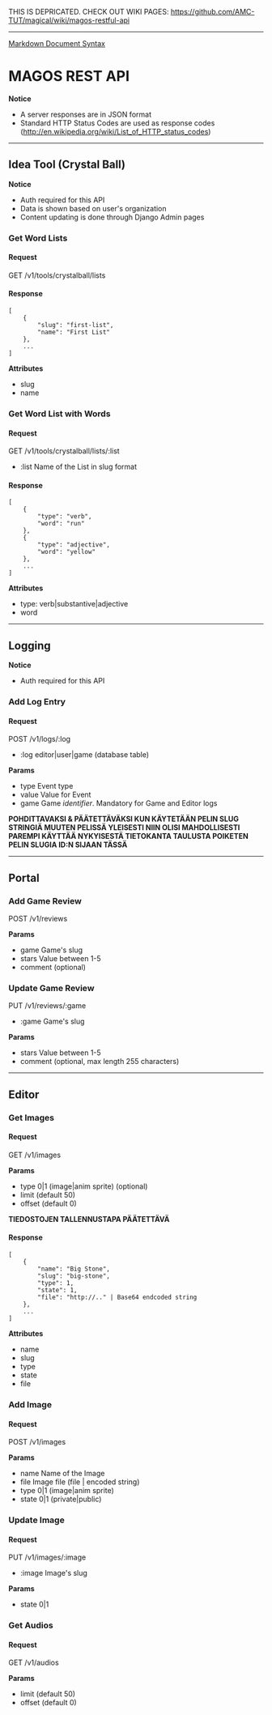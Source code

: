 
THIS IS DEPRICATED. CHECK OUT WIKI PAGES: https://github.com/AMC-TUT/magical/wiki/magos-restful-api

****



[Markdown Document Syntax](https://github.com/fletcher/MultiMarkdown/blob/master/Documentation/Markdown%20Syntax.md)


# MAGOS REST API

**Notice**

*   A server responses are in JSON format
*   Standard HTTP Status Codes are used as response codes (http://en.wikipedia.org/wiki/List_of_HTTP_status_codes)


* * *


## Idea Tool (Crystal Ball)

**Notice**

*   Auth required for this API
*   Data is shown based on user's organization
*   Content updating is done through Django Admin pages

### Get Word Lists

#### Request

GET /v1/tools/crystalball/lists

#### Response

    [
        {
            "slug": "first-list",
            "name": "First List"
        },
        ...
    ]

**Attributes**
*   slug
*   name

### Get Word List with Words

#### Request

GET /v1/tools/crystalball/lists/:list

*   :list Name of the List in slug format

#### Response

    [
        {
            "type": "verb",
            "word": "run"
        },
        {
            "type": "adjective",
            "word": "yellow"
        },
        ...
    ]

**Attributes**
*   type: verb|substantive|adjective
*   word


* * *


## Logging

**Notice**

*   Auth required for this API

### Add Log Entry

#### Request

POST /v1/logs/:log

*   :log editor|user|game (database table)

**Params**
*   type Event type
*   value Value for Event
*   game Game *identifier*. Mandatory for Game and Editor logs

**POHDITTAVAKSI & PÄÄTETTÄVÄKSI KUN KÄYTETÄÄN PELIN SLUG STRINGIÄ MUUTEN PELISSÄ YLEISESTI NIIN OLISI MAHDOLLISESTI PAREMPI KÄYTTÄÄ NYKYISESTÄ TIETOKANTA TAULUSTA POIKETEN PELIN SLUGIA ID:N SIJAAN TÄSSÄ**


* * *


## Portal

### Add Game Review

POST /v1/reviews

**Params**
*   game Game's slug
*   stars Value between 1-5
*   comment (optional)

### Update Game Review

PUT /v1/reviews/:game

*   :game Game's slug

**Params**
*   stars Value between 1-5
*   comment (optional, max length 255 characters)


* * *


## Editor

### Get Images

#### Request

GET /v1/images

**Params**
*   type 0|1 (image|anim sprite) (optional)
*   limit (default 50)
*   offset (default 0)


**TIEDOSTOJEN TALLENNUSTAPA PÄÄTETTÄVÄ**

#### Response

    [
        {
            "name": "Big Stone",
            "slug": "big-stone",
            "type": 1,
            "state": 1,
            "file": "http://.." | Base64 endcoded string
        },
        ...
    ]

**Attributes**
*   name
*   slug
*   type
*   state
*   file

### Add Image

#### Request

POST /v1/images

**Params**
*   name Name of the Image
*   file Image file (file | encoded string)
*   type 0|1 (image|anim sprite)
*   state 0|1 (private|public)

### Update Image

#### Request

PUT /v1/images/:image

*   :image Image's slug

**Params**
*   state 0|1

### Get Audios

#### Request

GET /v1/audios

**Params**
*   limit (default 50)
*   offset (default 0)




